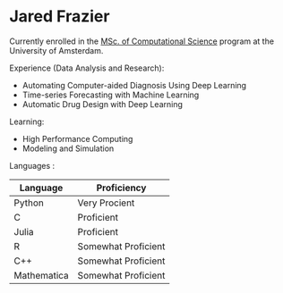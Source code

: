 # Jared Frazier

Currently enrolled in the [MSc. of Computational Science](https://www.uva.nl/en/programmes/masters/computational-science/computational-science.html) program at the University of Amsterdam.

Experience (Data Analysis and Research):
* Automating Computer-aided Diagnosis Using Deep Learning
* Time-series Forecasting with Machine Learning
* Automatic Drug Design with Deep Learning

Learning:
* High Performance Computing
* Modeling and Simulation

Languages :

| Language    | Proficiency |
| ----------- | ----------- |
| Python      | Very Procient       |
| C           | Proficient        |
| Julia       | Proficient|
| R           | Somewhat Proficient |
| C++         | Somewhat Proficient |
| Mathematica | Somewhat Proficient |


<!-- [![Top Langs](https://github-readme-stats.vercel.app/api/top-langs/?username=jfdev001)](https://github.com/anuraghazra/github-readme-stats) -->

<!--
**jfdev001/jfdev001** is a ✨ _special_ ✨ repository because its `README.md` (this file) appears on your GitHub profile.

Here are some ideas to get you started:

- 🔭 I’m currently working on ...
- 🌱 I’m currently learning ...
- 👯 I’m looking to collaborate on ...
- 🤔 I’m looking for help with ...
- 💬 Ask me about ...
- 📫 How to reach me: ...
- 😄 Pronouns: ...
- ⚡ Fun fact: ...
-->
